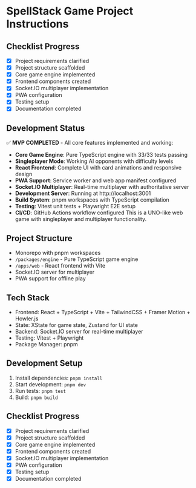 # SpellStack Game Project Instructions

## Checklist Progress
- [x] Project requirements clarified
- [x] Project structure scaffolded
- [x] Core game engine implemented
- [x] Frontend components created
- [x] Socket.IO multiplayer implementation
- [x] PWA configuration
- [x] Testing setup
- [x] Documentation completed

## Development Status
✅ **MVP COMPLETED** - All core features implemented and working:

- **Core Game Engine**: Pure TypeScript engine with 33/33 tests passing
- **Singleplayer Mode**: Working AI opponents with difficulty levels
- **React Frontend**: Complete UI with card animations and responsive design
- **PWA Support**: Service worker and web app manifest configured
- **Socket.IO Multiplayer**: Real-time multiplayer with authoritative server
- **Development Server**: Running at http://localhost:3001
- **Build System**: pnpm workspaces with TypeScript compilation
- **Testing**: Vitest unit tests + Playwright E2E setup
- **CI/CD**: GitHub Actions workflow configured
This is a UNO-like web game with singleplayer and multiplayer functionality.

## Project Structure
- Monorepo with pnpm workspaces
- `/packages/engine` - Pure TypeScript game engine
- `/apps/web` - React frontend with Vite
- Socket.IO server for multiplayer
- PWA support for offline play

## Tech Stack
- Frontend: React + TypeScript + Vite + TailwindCSS + Framer Motion + Howler.js
- State: XState for game state, Zustand for UI state  
- Backend: Socket.IO server for real-time multiplayer
- Testing: Vitest + Playwright
- Package Manager: pnpm

## Development Setup
1. Install dependencies: `pnpm install`
2. Start development: `pnpm dev`
3. Run tests: `pnpm test`
4. Build: `pnpm build`

## Checklist Progress
- [x] Project requirements clarified
- [x] Project structure scaffolded
- [x] Core game engine implemented
- [x] Frontend components created
- [x] Socket.IO multiplayer implementation
- [x] PWA configuration
- [x] Testing setup
- [x] Documentation completed
